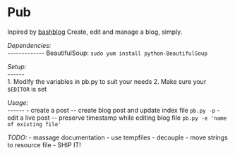 Pub
======

Inpired by 
<a href="https://github.com/carlesfe/bashblog/blob/master/bb.sh">bashblog</a>
Create, edit and manage a blog, simply.

*Dependencies:*<br>
*-------------*
BeautifulSoup: `sudo yum install python-BeautifulSoup`

*Setup:*<br>
*------*<br>
    1. Modify the variables in pb.py to suit your needs
    2. Make sure your `$EDITOR` is set


*Usage:*<br>
*------*
    - create a post -- create blog post and update index file</li>
         `pb.py -p`
    - edit a live post -- preserve timestamp while editing blog file</li>
         `pb.py -e 'name of existing file'`

*TODO:*</b>
    - massage documentation
    - use tempfiles
    - decouple
    - move strings to resource file
    - SHIP IT!  
